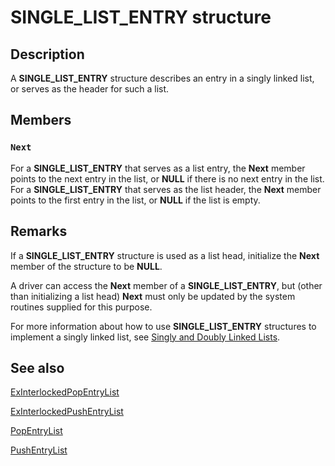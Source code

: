 # SINGLE_LIST_ENTRY structure

## Description

A **SINGLE_LIST_ENTRY** structure describes an entry in a singly linked list, or serves as the header for such a list.

## Members

### `Next`

For a **SINGLE_LIST_ENTRY** that serves as a list entry, the **Next** member points to the next entry in the list, or **NULL** if there is no next entry in the list. For a **SINGLE_LIST_ENTRY** that serves as the list header, the **Next** member points to the first entry in the list, or **NULL** if the list is empty.

## Remarks

If a **SINGLE_LIST_ENTRY** structure is used as a list head, initialize the **Next** member of the structure to be **NULL**.

A driver can access the **Next** member of a **SINGLE_LIST_ENTRY**, but (other than initializing a list head) **Next** must only be updated by the system routines supplied for this purpose.

For more information about how to use **SINGLE_LIST_ENTRY** structures to implement a singly linked list, see [Singly and Doubly Linked Lists](https://learn.microsoft.com/windows-hardware/drivers/kernel/singly-and-doubly-linked-lists).

## See also

[ExInterlockedPopEntryList](https://learn.microsoft.com/previous-versions/ff545408(v=vs.85))

[ExInterlockedPushEntryList](https://learn.microsoft.com/previous-versions/ff545418(v=vs.85))

[PopEntryList](https://learn.microsoft.com/windows-hardware/drivers/ddi/content/wdm/nf-wdm-popentrylist)

[PushEntryList](https://learn.microsoft.com/windows-hardware/drivers/ddi/content/wdm/nf-wdm-pushentrylist)